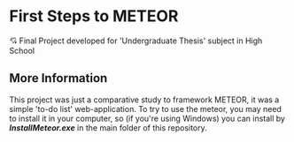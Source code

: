 # First Steps to METEOR
💘 Final Project developed for 'Undergraduate Thesis' subject in High School

## More Information
This project was just a comparative study to framework METEOR, it was a simple 'to-do list' web-application. To try to use the meteor, you may need to install it in your computer, so (if you're using Windows) you can install by ***InstallMeteor.exe*** in the main folder of this repository.